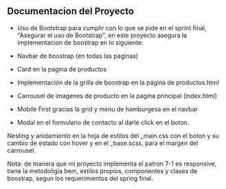 ## Documentacion del Proyecto

- Uso de Bootstrap para cumplir con lo que se pide en el sprint final, "Asegurar el uso de Bootstrap", en este proyecto asegura la implementacion de boostrap en lo siguiente:

- Navbar de boostrap (en todas las paginas)
- Card en la pagina de productos
- Implementación de la grilla de boostrap en la página de productos.html
- Carrousel de imagenes de producto en la pagina principal (index.html)
- Mobile First gracias la grid y menu de hamburgesa en el navbar
- Modal en el formulario de contacto al darle click en el boton.

Nesting y anidamiento en la hoja de estilos del _main.css con el boton y su cambio de estado con hover y en el _base.scss, para el margen del carrousel.


Nota: de manera que mi proyecto implementa el patron 7-1 es responsive, tiene la metodoligia bem, estilos propios, componentes y clases de boostrap, segun los requerimientos del spring final.
